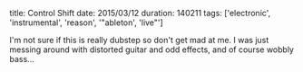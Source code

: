 title: Control Shift
date: 2015/03/12
duration: 140211
tags: ['electronic', 'instrumental', 'reason', '"ableton', 'live"']

I'm not sure if this is really dubstep so don't get mad at me. I was just messing around with distorted guitar and odd effects, and of course wobbly bass...
